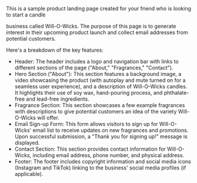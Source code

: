 This is a sample product landing page created for your friend who is looking to start a candle 

business called Will-O-Wicks. The purpose of this page is to generate interest in their upcoming product launch and collect email addresses from potential customers.

Here's a breakdown of the key features:

- Header: The header includes a logo and navigation bar with links to different sections of the page ("About," "Fragrances," "Contact").
- Hero Section ("About"): This section features a background image, a video showcasing the product (with autoplay and mute turned on for a seamless user experience), and a description of Will-O-Wicks candles. It highlights their use of soy wax, hand-pouring process, and phthalate-free and lead-free ingredients.
- Fragrance Section: This section showcases a few example fragrances with descriptions to give potential customers an idea of the variety Will-O-Wicks will offer.
- Email Sign-up Form: This form allows visitors to sign up for Will-O-Wicks' email list to receive updates on new fragrances and promotions. Upon successful submission, a "Thank you for signing up!" message is displayed.
- Contact Section: This section provides contact information for Will-O-Wicks, including email address, phone number, and physical address.
- Footer: The footer includes copyright information and social media icons (Instagram and TikTok) linking to the business' social media profiles (if applicable).
